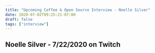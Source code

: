 ```yaml
---
title: "Upcoming Coffee & Open Source Interview - Noelle Silver"
date: 2020-07-02T09:25:21-07:00
draft: false
tags: ["interview"]
---
```


## Noelle Silver - 7/22/2020 on Twitch

<br /><br /><br /><br />
<br /><br /><br /><br /><br /><br /><br /><br />